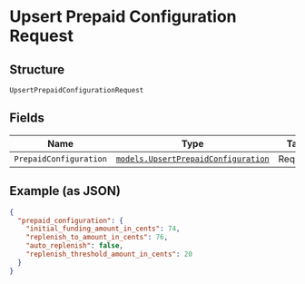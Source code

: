 
# Upsert Prepaid Configuration Request

## Structure

`UpsertPrepaidConfigurationRequest`

## Fields

| Name | Type | Tags | Description |
|  --- | --- | --- | --- |
| `PrepaidConfiguration` | [`models.UpsertPrepaidConfiguration`](upsert-prepaid-configuration.md) | Required | - |

## Example (as JSON)

```json
{
  "prepaid_configuration": {
    "initial_funding_amount_in_cents": 74,
    "replenish_to_amount_in_cents": 76,
    "auto_replenish": false,
    "replenish_threshold_amount_in_cents": 20
  }
}
```

